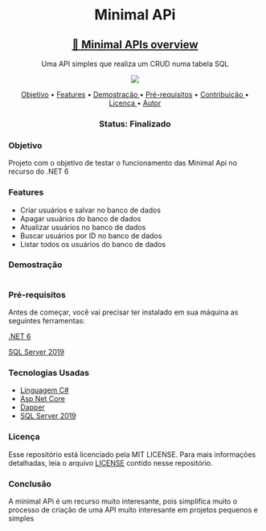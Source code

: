 <h1 align="center" > Minimal APi </h1>
<h2 align="center">
    <a href="https://docs.microsoft.com/en-us/aspnet/core/fundamentals/minimal-apis?view=aspnetcore-6.0">🔗 Minimal APIs overview</a>
</h2>
<p align="center"> Uma API simples que realiza um CRUD numa tabela SQL </p>
<p align="center">
<img src="https://img.shields.io/github/license/MarlysonMendes/TestMinimalAPI"/>
</p>

<p align="center">
 <a href="#Objetivo">Objetivo</a> •
 <a href="#Features">Features</a> •
 <a href="#Demostração">Demostração  </a> • 
 <a href="#Pre-requisitos">Pré-requisitos</a> • 
 <a href="#contribuicao">Contribuição  </a> • 
 <a href="#licenc-a">Licença  </a> • 
 <a href="#autor">Autor  </a>
</p>
<h3 align="center"> 
 Status:	Finalizado
</h4>
<h3 name = "Objetivo"> Objetivo </h3>
<p> Projeto com o objetivo de testar o funcionamento das Minimal Api no recurso do .NET 6 </p>

<h3 name = "Features" >Features</h3>
<ul>
 <li>Criar usuários e salvar no banco de dados</li>
 <li>Apagar usuários do banco de dados</li>
 <li>Atualizar usuários no banco de dados </li>
 <li>Buscar usuários por ID no banco de dados</li>
 <li>Listar todos os usuários do banco de dados</li>
 </ul>
 
 <h3 name="Demostração"> Demostração</h3>
  <img alt=""  src="./assets/banner.png" />
  
  <h3 name="Pre-requisitos" >Pré-requisitos</h3>
  <p>Antes de começar, você vai precisar ter instalado em sua máquina as seguintes ferramentas:</p>
  <a href="https://dotnet.microsoft.com/en-us/download/dotnet/6.0" > .NET 6 </a>
  <p></p>
  <a href="https://www.microsoft.com/pt-br/sql-server/sql-server-downloads">SQL Server 2019 </a>
  
  <h3 name = "Tecnogias" >Tecnologias Usadas</h3>
<ul>
 <li><a href="https://docs.microsoft.com/pt-br/dotnet/csharp/">Linguagem C# </a></li>
 <li><a href="https://docs.microsoft.com/pt-br/aspnet/core/?view=aspnetcore-6.0">Asp Net Core </a></li>
 <li><a href="https://dapper-tutorial.net/">Dapper </a></li>
 <li><a href="https://www.microsoft.com/pt-br/sql-server/sql-server-downloads">SQL Server 2019 </a></li>
 </ul>
 
 <h3> Licença </h3>
 <p>Esse repositório está licenciado pela MIT LICENSE. Para mais informações detalhadas, leia o arquivo <a href="https://github.com/MarlysonMendes/TestMinimalAPI/blob/main/LICENSE">LICENSE</a> contido nesse repositório.</p>
 
 <h3> Conclusão </h3>
 <p>A minimal APi é um recurso muito interesante, pois simplifica muito o processo de criação de uma API muito interesante em projetos pequenos e simples</p>
 
 
